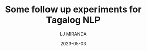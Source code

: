 ---
layout: post
type: post
title: "Some follow up experiments for Tagalog NLP"
date: 2023-05-03
category: notebook
comments: true
author: "LJ MIRANDA"
published: true
tags: [nlp, tagalog, low-resource languages, prodigy, natural language processing, machine learning]
header-img: /assets/png/tagalog-gold-standard/header.png
description: |
    In this blog post, I'd like to share updates about my Tagalog NLP
    pipeline. I want to talk about training curves, in-depth dataset statistics, and
    some new components (dependency parser and part-of-speech tagger).
excerpt: |
    In this blog post, I'd like to share updates about my Tagalog NLP
    pipeline. I want to talk about training curves, in-depth dataset statistics, and
    some new components (dependency parser and part-of-speech tagger).
---